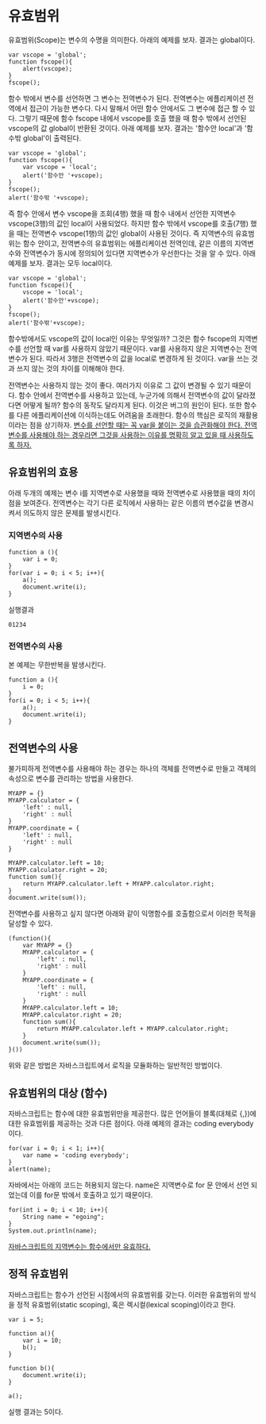 # 유효범위
유효범위(Scope)는 변수의 수명을 의미한다.
아래의 예제를 보자. 
결과는 global이다.

```javascrpit
var vscope = 'global';
function fscope(){
    alert(vscope);
}
fscope();
```

함수 밖에서 변수를 선언하면 그 변수는 전역변수가 된다. 
전역변수는 에플리케이션 전역에서 접근이 가능한 변수다. 
다시 말해서 어떤 함수 안에서도 그 변수에 접근 할 수 있다. 
그렇기 때문에 함수 fscope 내에서 vscope를 호출 했을 때 함수 밖에서 선언된 vscope의 값 global이 반환된 것이다. 
아래 예제를 보자. 
결과는 '함수안 local'과 '함수밖 global'이 출력된다.

```javascrpit
var vscope = 'global';
function fscope(){
    var vscope = 'local';
    alert('함수안 '+vscope);
}
fscope();
alert('함수밖 '+vscope);
```

즉 함수 안에서 변수 vscope을 조회(4행) 했을 때 함수 내에서 선언한 지역변수 vscope(3행)의 값인 local이 사용되었다. 
하지만 함수 밖에서 vscope를 호출(7행) 했을 때는 전역변수 vscope(1행)의 값인 global이 사용된 것이다. 
즉 지역변수의 유효범위는 함수 안이고, 전역변수의 유효범위는 에플리케이션 전역인데, 같은 이름의 지역변수와 전역변수가 동시에 정의되어 있다면 지역변수가 우선한다는 것을 알 수 있다. 
아래 예제를 보자. 
결과는 모두 local이다.

```javascrpit
var vscope = 'global';
function fscope(){
    vscope = 'local';
    alert('함수안'+vscope);
}
fscope();
alert('함수밖'+vscope);
```

함수밖에서도 vscope의 값이 local인 이유는 무엇일까? 
그것은 함수 fscope의 지역변수를 선언할 때 var를 사용하지 않았기 때문이다. 
var를 사용하지 않은 지역변수는 전역변수가 된다. 
따라서 3행은 전역변수의 값을 local로 변경하게 된 것이다. 
var을 쓰는 것과 쓰지 않는 것의 차이를 이해해야 한다.

전역변수는 사용하지 않는 것이 좋다. 
여러가지 이유로 그 값이 변경될 수 있기 때문이다. 
함수 안에서 전역변수를 사용하고 있는데, 누군가에 의해서 전역변수의 값이 달라졌다면 어떻게 될까? 함수의 동작도 달라지게 된다. 
이것은 버그의 원인이 된다. 
또한 함수를 다른 에플리케이션에 이식하는데도 어려움을 초래한다. 
함수의 핵심은 로직의 재활용이라는 점을 상기하자. 
<U>변수를 선언할 때는 꼭 var을 붙이는 것을 습관화해야 한다. 
전역변수를 사용해야 하는 경우라면 그것을 사용하는 이유를 명확히 알고 있을 때 사용하도록 하자.</U>

## 유효범위의 효용
아래 두개의 예제는 변수 i를 지역변수로 사용했을 때와 전역변수로 사용했을 때의 차이점을 보여준다. 
전역변수는 각기 다른 로직에서 사용하는 같은 이름의 변수값을 변경시켜서 의도하지 않은 문제를 발생시킨다.

### 지역변수의 사용
```javascrpit
function a (){
    var i = 0;
}
for(var i = 0; i < 5; i++){
    a();
    document.write(i);
}
```

실행결과
```
01234
```

### 전역변수의 사용
본 예제는 무한반복을 발생시킨다. 

```javascrpit
function a (){
    i = 0;
}
for(i = 0; i < 5; i++){
    a();
    document.write(i);
}
```

## 전역변수의 사용
불가피하게 전역변수를 사용해야 하는 경우는 하나의 객체를 전역변수로 만들고 객체의 속성으로 변수를 관리하는 방법을 사용한다.

```javascrpit
MYAPP = {}
MYAPP.calculator = {
    'left' : null,
    'right' : null
}
MYAPP.coordinate = {
    'left' : null,
    'right' : null
}
 
MYAPP.calculator.left = 10;
MYAPP.calculator.right = 20;
function sum(){
    return MYAPP.calculator.left + MYAPP.calculator.right;
}
document.write(sum());
```

전역변수를 사용하고 싶지 않다면 아래와 같이 익명함수를 호출함으로서 이러한 목적을 달성할 수 있다.

```javascrpit
(function(){
    var MYAPP = {}
    MYAPP.calculator = {
        'left' : null,
        'right' : null
    }
    MYAPP.coordinate = {
        'left' : null,
        'right' : null
    }
    MYAPP.calculator.left = 10;
    MYAPP.calculator.right = 20;
    function sum(){
        return MYAPP.calculator.left + MYAPP.calculator.right;
    }
    document.write(sum());
}())
```

위와 같은 방법은 자바스크립트에서 로직을 모듈화하는 일반적인 방법이다. 

## 유효범위의 대상 (함수)
자바스크립트는 함수에 대한 유효범위만을 제공한다. 
많은 언어들이 블록(대체로 {,})에 대한 유효범위를 제공하는 것과 다른 점이다. 
아래 예제의 결과는 coding everybody이다.

```javascrpit
for(var i = 0; i < 1; i++){
    var name = 'coding everybody';
}
alert(name);
```

자바에서는 아래의 코드는 허용되지 않는다. 
name은 지역변수로 for 문 안에서 선언 되었는데 이를 for문 밖에서 호출하고 있기 때문이다.

```javascrpit
for(int i = 0; i < 10; i++){
    String name = "egoing";
}
System.out.println(name);
```

<U>자바스크립트의 지역변수는 함수에서만 유효하다.</U>

## 정적 유효범위
자바스크립트는 함수가 선언된 시점에서의 유효범위를 갖는다. 이러한 유효범위의 방식을 정적 유효범위(static scoping), 혹은 렉시컬(lexical scoping)이라고 한다. 

```javascrpit
var i = 5;
 
function a(){
    var i = 10;
    b();
}
 
function b(){
    document.write(i);
}
 
a();
```
실행 결과는 5이다.